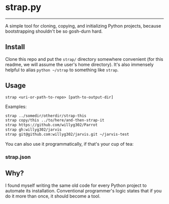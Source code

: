 # strap.py

---

A simple tool for cloning, copying, and initializing Python projects, because bootstrapping shouldn't be so gosh-durn hard.

## Install

Clone this repo and put the `strap/` directory somewhere convenient (for this readme, we will assume the user's home directory). It's also immensely helpful to alias `python ~/strap` to something like `strap`.

## Usage

`strap <uri-or-path-to-repo> [path-to-output-dir]`

Examples:

```bash
strap ../somedir/otherdir/strap-this
strap copy/this ../to/here/and-then-strap-it
strap https://github.com/willyg302/Parrot
strap gh:willyg302/jarvis
strap git@github.com:willyg302/jarvis.git ~/jarvis-test
```

You can also use it programmatically, if that's your cup of tea:

### strap.json

## Why?

I found myself writing the same old code for every Python project to automate its installation. Conventional programmer's logic states that if you do it more than once, it should become a tool.